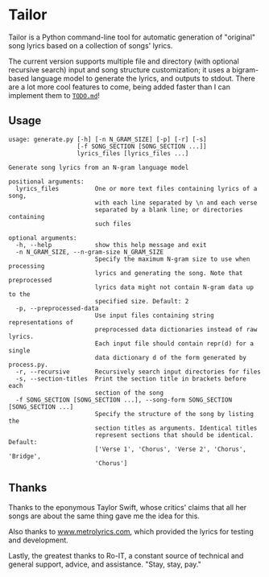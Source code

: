# Tailor

Tailor is a Python command-line tool for automatic generation of "original"
song lyrics based on a collection of songs' lyrics.

The current version supports multiple file and directory (with optional
recursive search) input and song structure customization; it uses a
bigram-based language model to generate the lyrics, and outputs to stdout.
There are a lot more cool features to come, being added faster than I can
implement them to [`TODO.md`](/TODO.md)!

## Usage

```
usage: generate.py [-h] [-n N_GRAM_SIZE] [-p] [-r] [-s]
                   [-f SONG_SECTION [SONG_SECTION ...]]
                   lyrics_files [lyrics_files ...]

Generate song lyrics from an N-gram language model

positional arguments:
  lyrics_files          One or more text files containing lyrics of a song,
                        with each line separated by \n and each verse
                        separated by a blank line; or directories containing
                        such files

optional arguments:
  -h, --help            show this help message and exit
  -n N_GRAM_SIZE, --n-gram-size N_GRAM_SIZE
                        Specify the maximum N-gram size to use when processing
                        lyrics and generating the song. Note that preprocessed
                        lyrics data might not contain N-gram data up to the
                        specified size. Default: 2
  -p, --preprocessed-data
                        Use input files containing string representations of
                        preprocessed data dictionaries instead of raw lyrics.
                        Each input file should contain repr(d) for a single
                        data dictionary d of the form generated by process.py.
  -r, --recursive       Recursively search input directories for files
  -s, --section-titles  Print the section title in brackets before each
                        section of the song
  -f SONG_SECTION [SONG_SECTION ...], --song-form SONG_SECTION [SONG_SECTION ...]
                        Specify the structure of the song by listing the
                        section titles as arguments. Identical titles
                        represent sections that should be identical. Default:
                        ['Verse 1', 'Chorus', 'Verse 2', 'Chorus', 'Bridge',
                        'Chorus']
```

## Thanks

Thanks to the eponymous Taylor Swift, whose critics' claims that all her songs
are about the same thing gave me the idea for this.

Also thanks to www.metrolyrics.com, which provided the lyrics for testing and
development.

Lastly, the greatest thanks to Ro-IT, a constant source of technical and
general support, advice, and assistance. "Stay, stay, pay."
